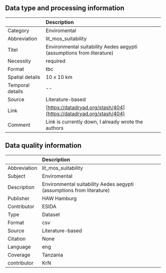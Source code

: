 ## Data type and processing information 

|                  | Description                                                           |
|:-----------------|:----------------------------------------------------------------------|
| Category         | Enviromental                                                          |
| Abbreviation     | lit_mos_suitability                                                   |
| Titel            | Environmental suitability Aedes aegypti (assumptions from literature) |
| Necessity        | required                                                              |
| Format           | tbc                                                                   |
| Spatial details  | 10 x 10 km                                                            |
| Temporal details | --                                                                    |
| Source           | Literature-based                                                      |
| Link             | [https://datadryad.org/stash/404](https://datadryad.org/stash/404)    |
| Comment          | Link is currently down, I already wrote the authors                   |

## Data quality information 

|              | Description                                                           |
|:-------------|:----------------------------------------------------------------------|
| Abbreviation | lit_mos_suitability                                                   |
| Subject      | Enviromental                                                          |
| Description  | Environmental suitability Aedes aegypti (assumptions from literature) |
| Publisher    | HAW Hamburg                                                           |
| Contributor  | ESIDA                                                                 |
| Type         | Dataset                                                               |
| Format       | csv                                                                   |
| Source       | Literature-based                                                      |
| Citation     | None                                                                  |
| Language     | eng                                                                   |
| Coverage     | Tanzania                                                              |
| contributor  | KrN                                                                   |